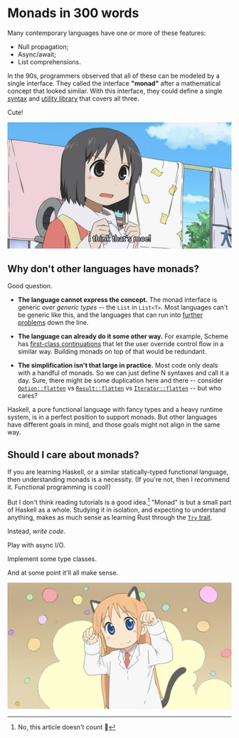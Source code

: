 # Monads in 300 words

Many contemporary languages have one or more of these features:

-   Null propagation;
-   Async/await;
-   List comprehensions.

In the 90s, programmers observed that all of these can be modeled by a single interface.
They called the interface **"monad"** after a mathematical concept that looked similar.
With this interface, they could define a single [syntax][donotation] and [utility library][controlmonad] that covers all three.

[donotation]: https://en.wikibooks.org/wiki/Haskell/do_notation
[controlmonad]: https://hackage.haskell.org/package/base-4.17.0.0/docs/Control-Monad.html#g:4

Cute!

![Nano, a robot girl from the anime Nichijou, saying: "I think that's moe!"](/images/2022/monad/moe.jpg)

## Why don't other languages have monads?

Good question.

-   **The language cannot express the concept.**
    The monad interface is generic _over generic types_ -- the `List` in `List<T>`.
    Most languages can't be generic like this, and the languages that can run into [further problems][boats] down the line.

-   **The language can already do it some other way.**
    For example, Scheme has [first-class continuations][callcc] that let the user override control flow in a similar way.
    Building monads on top of that would be redundant.

-   **The simplification isn't that large in practice.**
    Most code only deals with a handful of monads.
    So we can just define N syntaxes and call it a day.
    Sure, there might be some duplication here and there -- consider [`Option::flatten`][optionflatten] vs [`Result::flatten`][resultflatten] vs [`Iterator::flatten`][iteratorflatten] -- but who cares?

Haskell, a pure functional language with fancy types and a heavy runtime system, is in a perfect position to support monads.
But other languages have different goals in mind, and those goals might not align in the same way.

[boats]: https://twitter.com/withoutboats/status/1027702531361857536
[callcc]: https://courses.cs.washington.edu/courses/cse341/04wi/lectures/15-scheme-continuations.html
[optionflatten]: https://doc.rust-lang.org/std/option/enum.Option.html#method.flatten
[resultflatten]: https://doc.rust-lang.org/std/result/enum.Result.html#method.flatten
[iteratorflatten]: https://doc.rust-lang.org/core/iter/trait.Iterator.html#method.flatten

## Should I care about monads?

If you are learning Haskell, or a similar statically-typed functional language, then understanding monads is a necessity.
(If you're not, then I recommend it.
Functional programming is cool!)

But I don't think reading tutorials is a good idea.[^hypocrisy]
"Monad" is but a small part of Haskell as a whole.
Studying it in isolation, and expecting to understand anything, makes as much sense as learning Rust through the [`Try` trait][trytrait].

[^hypocrisy]: No, this article doesn't count 🙂

[trytrait]: https://doc.rust-lang.org/std/ops/trait.Try.html

Instead, *write code*.

Play with async I/O.

Implement some type classes.

And at some point it'll all make sense.

![Hakase, a small girl from the anime Nichijou, in a cat costume.](/images/2022/monad/nya.jpg)
